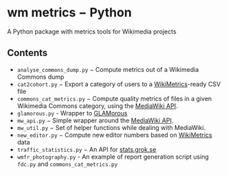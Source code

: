 wm metrics − Python
===================

A Python package with metrics tools for Wikimedia projects

Contents
--------

- `analyse_commons_dump.py` − Compute metrics out of a Wikimedia Commons dump
- `cat2cohort.py` − Export a category of users to a [WikiMetrics]-ready CSV file
- `commons_cat_metrics.py` − Compute quality metrics of files in a given
  Wikimedia Commons category, using the [MediaWiki API].
- `glamorous.py` - Wrapper to [GLAMorous]
- `mw_api.py` − Simple wrapper around the [MediaWiki API].
- `mw_util.py` − Set of helper functions while dealing with MediaWiki.
- `new_editor.py` − Compute new editor numbers based on [WikiMetrics] data
- `traffic_statistics.py` − An API for [stats.grok.se]
- `wmfr_photography.py` - An example of report generation script using `fdc.py` and `commons_cat_metrics.py`

[WikiMetrics]: https://www.mediawiki.org/wiki/Analytics/Wikimetrics
[GLAMorous]: http://tools.wmflabs.org/glamtools/glamorous.php
[MediaWiki API]: https://www.mediawiki.org/wiki/API:Main_page
[stats.grok.se]: http://stats.grok.se/
